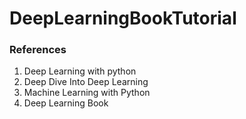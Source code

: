 # DeepLearningBookTutorial

### References

1. Deep Learning with python
2. Deep Dive Into Deep Learning
3. Machine Learning with Python
4. Deep Learning Book
